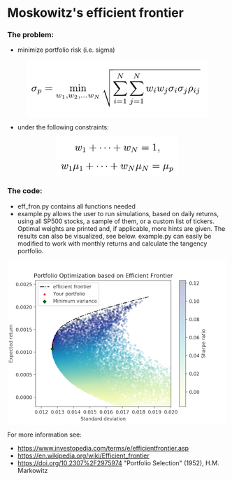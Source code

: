 # Moskowitz's efficient frontier

### The problem:

- minimize portfolio risk (i.e. sigma)

<p align="center"><img src="./img/sigma.png" alt="sigma_opt" align="middle" /></p>

- under the following constraints:

<p align="center"><img src="./img/constraints.png" alt="constraints" align="middle" /></p>

### The code:
- eff_fron.py contains all functions needed
- example.py allows the user to run simulations, based on daily returns, using all SP500 stocks, a sample of them, or a custom list of tickers.
Optimal weights are printed and, if applicable, more hints are given. The results can also be visualized, see below. example.py can easily be modified to work with monthly returns and calculate the tangency portfolio.

<p align="center"><img src="./img/example.png" alt="example" align="middle" /></p>


For more information see:
- https://www.investopedia.com/terms/e/efficientfrontier.asp
- https://en.wikipedia.org/wiki/Efficient_frontier
- https://doi.org/10.2307%2F2975974 "Portfolio Selection" (1952), H.M. Markowitz
